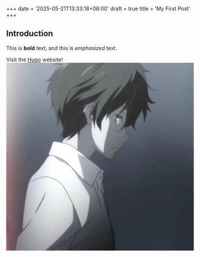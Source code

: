 +++
date = '2025-05-21T13:33:18+08:00'
draft = true
title = 'My First Post'
+++
## Introduction

This is **bold** text, and this is *emphasized* text.

Visit the [Hugo](https://gohugo.io) website!
![](./head.png)